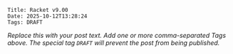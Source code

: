    Title: Racket v9.00
    Date: 2025-10-12T13:28:24
    Tags: DRAFT

_Replace this with your post text. Add one or more comma-separated
Tags above. The special tag `DRAFT` will prevent the post from being
published._

<!-- more -->
